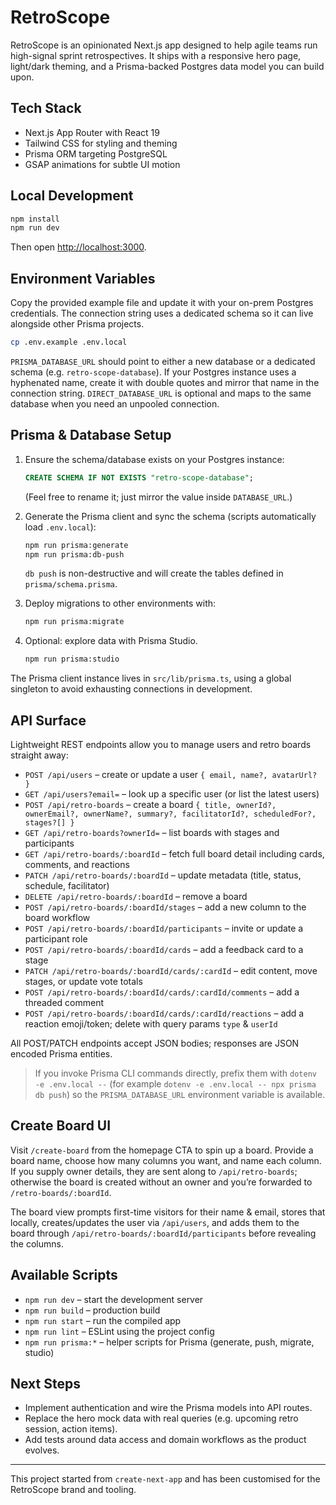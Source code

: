 # RetroScope

RetroScope is an opinionated Next.js app designed to help agile teams run high-signal sprint retrospectives. It ships with a responsive hero page, light/dark theming, and a Prisma-backed Postgres data model you can build upon.

## Tech Stack

- Next.js App Router with React 19
- Tailwind CSS for styling and theming
- Prisma ORM targeting PostgreSQL
- GSAP animations for subtle UI motion

## Local Development

```bash
npm install
npm run dev
```

Then open [http://localhost:3000](http://localhost:3000).

## Environment Variables

Copy the provided example file and update it with your on-prem Postgres credentials. The connection string uses a dedicated schema so it can live alongside other Prisma projects.

```bash
cp .env.example .env.local
```

`PRISMA_DATABASE_URL` should point to either a new database or a dedicated schema (e.g. `retro-scope-database`). If your Postgres instance uses a hyphenated name, create it with double quotes and mirror that name in the connection string. `DIRECT_DATABASE_URL` is optional and maps to the same database when you need an unpooled connection.

## Prisma & Database Setup

1. Ensure the schema/database exists on your Postgres instance:
   ```sql
   CREATE SCHEMA IF NOT EXISTS "retro-scope-database";
   ```
   (Feel free to rename it; just mirror the value inside `DATABASE_URL`.)

2. Generate the Prisma client and sync the schema (scripts automatically load `.env.local`):
   ```bash
   npm run prisma:generate
   npm run prisma:db-push
   ```
   `db push` is non-destructive and will create the tables defined in `prisma/schema.prisma`.

3. Deploy migrations to other environments with:
   ```bash
   npm run prisma:migrate
   ```

4. Optional: explore data with Prisma Studio.
   ```bash
   npm run prisma:studio
   ```

The Prisma client instance lives in `src/lib/prisma.ts`, using a global singleton to avoid exhausting connections in development.

## API Surface

Lightweight REST endpoints allow you to manage users and retro boards straight away:

- `POST /api/users` – create or update a user `{ email, name?, avatarUrl? }`
- `GET /api/users?email=` – look up a specific user (or list the latest users)
- `POST /api/retro-boards` – create a board `{ title, ownerId?, ownerEmail?, ownerName?, summary?, facilitatorId?, scheduledFor?, stages?[] }`
- `GET /api/retro-boards?ownerId=` – list boards with stages and participants
- `GET /api/retro-boards/:boardId` – fetch full board detail including cards, comments, and reactions
- `PATCH /api/retro-boards/:boardId` – update metadata (title, status, schedule, facilitator)
- `DELETE /api/retro-boards/:boardId` – remove a board
- `POST /api/retro-boards/:boardId/stages` – add a new column to the board workflow
- `POST /api/retro-boards/:boardId/participants` – invite or update a participant role
- `POST /api/retro-boards/:boardId/cards` – add a feedback card to a stage
- `PATCH /api/retro-boards/:boardId/cards/:cardId` – edit content, move stages, or update vote totals
- `POST /api/retro-boards/:boardId/cards/:cardId/comments` – add a threaded comment
- `POST /api/retro-boards/:boardId/cards/:cardId/reactions` – add a reaction emoji/token; delete with query params `type` & `userId`

All POST/PATCH endpoints accept JSON bodies; responses are JSON encoded Prisma entities.

> If you invoke Prisma CLI commands directly, prefix them with `dotenv -e .env.local --` (for example `dotenv -e .env.local -- npx prisma db push`) so the `PRISMA_DATABASE_URL` environment variable is available.

## Create Board UI

Visit `/create-board` from the homepage CTA to spin up a board. Provide a board name, choose how many columns you want, and name each column. If you supply owner details, they are sent along to `/api/retro-boards`; otherwise the board is created without an owner and you’re forwarded to `/retro-boards/:boardId`.

The board view prompts first-time visitors for their name & email, stores that locally, creates/updates the user via `/api/users`, and adds them to the board through `/api/retro-boards/:boardId/participants` before revealing the columns.

## Available Scripts

- `npm run dev` – start the development server
- `npm run build` – production build
- `npm run start` – run the compiled app
- `npm run lint` – ESLint using the project config
- `npm run prisma:*` – helper scripts for Prisma (generate, push, migrate, studio)

## Next Steps

- Implement authentication and wire the Prisma models into API routes.
- Replace the hero mock data with real queries (e.g. upcoming retro session, action items).
- Add tests around data access and domain workflows as the product evolves.

---

This project started from `create-next-app` and has been customised for the RetroScope brand and tooling.
